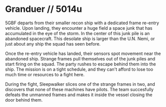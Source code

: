 # Granduer // 5014u

5GBF departs from their smaller recon ship with a dedicated frame re-entry vehicle. Upon landing, they encounter a huge field a space junk that has accumulated in the eye of the storm. In the center of this junk pile is an abandoned spacecraft. This desolate ship is larger than the U.N. Nemi, or just about any ship the squad has seen before. 

Once the re-entry vehicle has landed, their sensors spot movement near the abandoned ship. Strange frames pull themselves out of the junk piles and start firing on the squad. The party rushes to escape behind them into the ship. The mission is on a tight schedule, and they can't afford to lose too much time or resources to a fight here.

During the fight, Sleepwalker slices one of the strange frames in two, and discovers that none of these machines have pilots. The team succesfully defeats the unmanned frames and makes it inside the vessel closing the door behind them.

